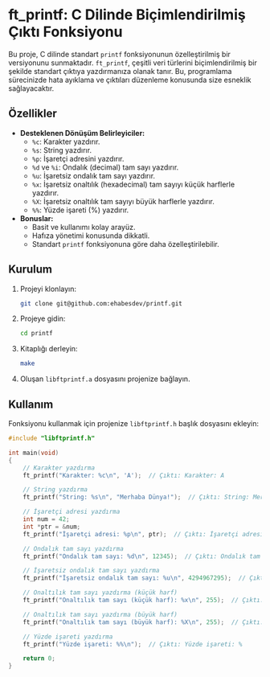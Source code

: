 # ft_printf: C Dilinde Biçimlendirilmiş Çıktı Fonksiyonu

Bu proje, C dilinde standart `printf` fonksiyonunun özelleştirilmiş bir versiyonunu sunmaktadır. `ft_printf`, çeşitli veri türlerini biçimlendirilmiş bir şekilde standart çıktıya yazdırmanıza olanak tanır. Bu, programlama sürecinizde hata ayıklama ve çıktıları düzenleme konusunda size esneklik sağlayacaktır.

## Özellikler

*   **Desteklenen Dönüşüm Belirleyiciler:**
    *   `%c`: Karakter yazdırır.
    *   `%s`: String yazdırır.
    *   `%p`: İşaretçi adresini yazdırır.
    *   `%d` ve `%i`: Ondalık (decimal) tam sayı yazdırır.
    *   `%u`: İşaretsiz ondalık tam sayı yazdırır.
    *   `%x`: İşaretsiz onaltılık (hexadecimal) tam sayıyı küçük harflerle yazdırır.
    *   `%X`: İşaretsiz onaltılık tam sayıyı büyük harflerle yazdırır.
    *   `%%`: Yüzde işareti (%) yazdırır.
*   **Bonuslar:**
    *   Basit ve kullanımı kolay arayüz.
    *   Hafıza yönetimi konusunda dikkatli.
    *   Standart `printf` fonksiyonuna göre daha özelleştirilebilir.

## Kurulum

1.  Projeyi klonlayın:

    ```bash
    git clone git@github.com:ehabesdev/printf.git
    ```

2.  Projeye gidin:

    ```bash
    cd printf
    ```

3.  Kitaplığı derleyin:

    ```bash
    make
    ```

4.  Oluşan `libftprintf.a` dosyasını projenize bağlayın.

## Kullanım

Fonksiyonu kullanmak için projenize `libftprintf.h` başlık dosyasını ekleyin:

```c
#include "libftprintf.h"

int main(void)
{
    // Karakter yazdırma
    ft_printf("Karakter: %c\n", 'A');  // Çıktı: Karakter: A

    // String yazdırma
    ft_printf("String: %s\n", "Merhaba Dünya!");  // Çıktı: String: Merhaba Dünya!

    // İşaretçi adresi yazdırma
    int num = 42;
    int *ptr = &num;
    ft_printf("İşaretçi adresi: %p\n", ptr);  // Çıktı: İşaretçi adresi: 0x7ffee0f869ac

    // Ondalık tam sayı yazdırma
    ft_printf("Ondalık tam sayı: %d\n", 12345);  // Çıktı: Ondalık tam sayı: 12345

    // İşaretsiz ondalık tam sayı yazdırma
    ft_printf("İşaretsiz ondalık tam sayı: %u\n", 4294967295);  // Çıktı: İşaretsiz ondalık tam sayı: 4294967295

    // Onaltılık tam sayı yazdırma (küçük harf)
    ft_printf("Onaltılık tam sayı (küçük harf): %x\n", 255);  // Çıktı: Onaltılık tam sayı (küçük harf): ff

    // Onaltılık tam sayı yazdırma (büyük harf)
    ft_printf("Onaltılık tam sayı (büyük harf): %X\n", 255);  // Çıktı: Onaltılık tam sayı (büyük harf): FF

    // Yüzde işareti yazdırma
    ft_printf("Yüzde işareti: %%\n");  // Çıktı: Yüzde işareti: %

    return 0;
}
```
